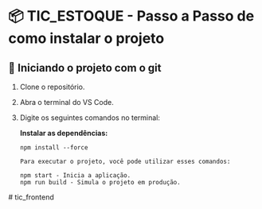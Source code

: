 # 📦 TIC_ESTOQUE - Passo a Passo de como instalar o projeto

## 🚀 Iniciando o projeto com o git

1. Clone o repositório.
2. Abra o terminal do VS Code.
3. Digite os seguintes comandos no terminal:
   
   **Instalar as dependências:**
   ```shell
   npm install --force

   Para executar o projeto, você pode utilizar esses comandos:

   npm start - Inicia a aplicação.
   npm run build - Simula o projeto em produção.
   
#   t i c _ f r o n t e n d 
 
 
